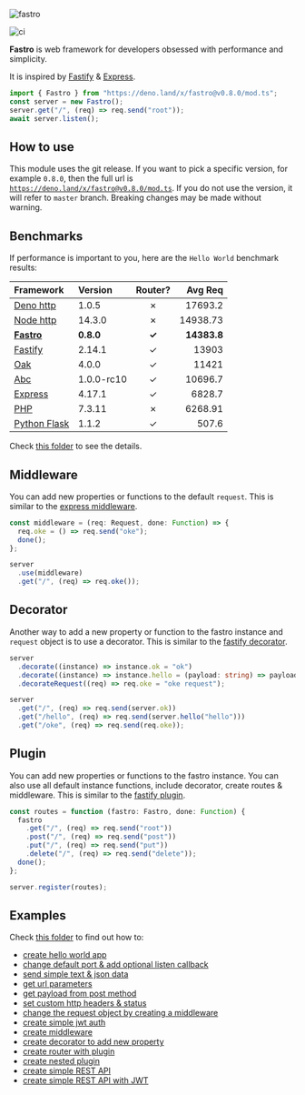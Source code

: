 ![fastro][logo]

![ci][ci]

**Fastro** is web framework for developers obsessed with performance and simplicity. 

It is inspired by [Fastify](https://www.fastify.io/) & [Express](https://expressjs.com/).

```ts
import { Fastro } from "https://deno.land/x/fastro@v0.8.0/mod.ts";
const server = new Fastro();
server.get("/", (req) => req.send("root"));
await server.listen();
```

## How to use

This module uses the git release. If you want to pick a specific version, for example `0.8.0`, then the full url is [`https://deno.land/x/fastro@v0.8.0/mod.ts`](https://deno.land/x/fastro@v0.8.0/mod.ts). If you do not use the version, it will refer to `master` branch. Breaking changes may be made without warning.

## Benchmarks
If performance is important to you, here are the `Hello World` benchmark results:

| Framework | Version | Router? | Avg Req |
| :-- | :-- | :--: | --: |
| [Deno http](https://github.com/fastrojs/fastro-server/blob/master/benchmarks/deno_http.ts) | 1.0.5 | &#10007; | 17693.2 |
| [Node http](https://github.com/fastrojs/fastro-server/blob/master/benchmarks/node_http.js) | 14.3.0 | &#10007; | 14938.73 |
| [**Fastro**](https://github.com/fastrojs/fastro-server/blob/master/benchmarks/fastro.ts) | **0.8.0** | **&#10003;** | **14383.8**  |
| [Fastify](https://github.com/fastrojs/fastro-server/blob/master/benchmarks/fastify.js) | 2.14.1 | &#10003; | 13903 |
| [Oak](https://github.com/fastrojs/fastro-server/blob/master/benchmarks/oak.ts) | 4.0.0 | &#10003; | 11421 |
| [Abc](https://github.com/fastrojs/fastro-server/blob/master/benchmarks/abc.ts) | 1.0.0-rc10 | &#10003; | 10696.7 |
| [Express](https://github.com/fastrojs/fastro-server/blob/master/benchmarks/express.js) | 4.17.1 | &#10003; | 6828.7 |
| [PHP](https://github.com/fastrojs/fastro-server/blob/master/benchmarks/index.php) | 7.3.11 | &#10007; | 6268.91 |
| [Python Flask](https://github.com/fastrojs/fastro-server/blob/master/benchmarks/flask_app.py) | 1.1.2 | &#10003; | 507.6 |


Check [this folder](https://github.com/fastrojs/fastro-server/tree/master/benchmarks) to see the details.

## Middleware

You can add new properties or functions to the default `request`. This is similar to the [express middleware](https://expressjs.com/en/guide/writing-middleware.html).
```ts
const middleware = (req: Request, done: Function) => {
  req.oke = () => req.send("oke");
  done();
};

server
  .use(middleware)
  .get("/", (req) => req.oke());
```

## Decorator

Another way to add a new property or function to the fastro instance and `request` object is to use a decorator. This is similar to the [fastify decorator](https://www.fastify.io/docs/latest/Decorators/).
```ts
server
  .decorate((instance) => instance.ok = "ok")
  .decorate((instance) => instance.hello = (payload: string) => payload)
  .decorateRequest((req) => req.oke = "oke request");

server
  .get("/", (req) => req.send(server.ok))
  .get("/hello", (req) => req.send(server.hello("hello")))
  .get("/oke", (req) => req.send(req.oke));
```

## Plugin
You can add new properties or functions to the fastro instance. You can also use all default instance functions, include decorator, create routes & middleware. This is similar to the [fastify plugin](https://www.fastify.io/docs/latest/Plugins/).
```ts
const routes = function (fastro: Fastro, done: Function) {
  fastro
    .get("/", (req) => req.send("root"))
    .post("/", (req) => req.send("post"))
    .put("/", (req) => req.send("put"))
    .delete("/", (req) => req.send("delete"));
  done();
};

server.register(routes);

```

## Examples

Check [this folder](https://github.com/fastrojs/fastro-server/tree/master/examples) to find out how to:
- [create hello world app](https://github.com/fastrojs/fastro-server/blob/master/examples/hello.ts)
- [change default port & add optional listen callback](https://github.com/fastrojs/fastro-server/blob/master/examples/main.ts#L34)
- [send simple text & json data](https://github.com/fastrojs/fastro-server/blob/master/examples/main.ts#L5)
- [get url parameters](https://github.com/fastrojs/fastro-server/blob/master/examples/main.ts#L20)
- [get payload from post method](https://github.com/fastrojs/fastro-server/blob/master/examples/main.ts#L30)
- [set custom http headers & status](https://github.com/fastrojs/fastro-server/blob/master/examples/main.ts#L9)
- [change the request object by creating a middleware](https://github.com/fastrojs/fastro-server/blob/master/examples/use_middleware.ts#L6)
- [create simple jwt auth](https://github.com/fastrojs/fastro-server/blob/master/examples/simple_jwt_auth.ts)
- [create middleware](https://github.com/fastrojs/fastro-server/blob/master/examples/middleware.ts)
- [create decorator to add new property](https://github.com/fastrojs/fastro-server/blob/master/examples/decorate.ts)
- [create router with plugin](https://github.com/fastrojs/fastro-server/blob/master/examples/plugin.ts)
- [create nested plugin](https://github.com/fastrojs/fastro-server/blob/master/examples/nested_plugin.ts)
- [create simple REST API](https://github.com/fastrojs/fastro-server/blob/master/examples/crud_postgres.ts)
- [create simple REST API with JWT](https://github.com/fastrojs/fastro-server/blob/master/examples/rest_api_jwt)

[logo]: https://repository-images.githubusercontent.com/264308713/84aa7a80-a84b-11ea-92f8-5dac1d93a04e "Fastro"
[ci]: https://github.com/fastrojs/fastro-server/workflows/ci/badge.svg "ci"

